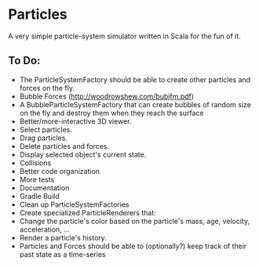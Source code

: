 Particles
=========

A very simple particle-system simulator written in Scala for the fun of it.

To Do:
------

* The ParticleSystemFactory should be able to create other particles and forces on the fly.
* Bubble Forces (http://woodrowshew.com/bubjfm.pdf)
 * A BubbleParticleSystemFactory that can create bubbles of random size on the fly and destroy them when they reach the surface
* Better/more-interactive 3D viewer.
 * Select particles.
 * Drag particles.
 * Delete particles and forces.
 * Display selected object's current state.
* Collisions
* Better code organization
* More tests
* Documentation
* Gradle Build
* Clean up ParticleSystemFactories
* Create specialized ParticleRenderers that:
 * Change the particle's color based on the particle's mass, age, velocity, acceleration, ...
 * Render a particle's history.
* Particles and Forces should be able to (optionally?) keep track of their past state as a time-series


